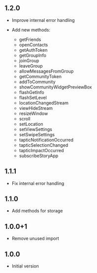 ## 1.2.0

- Improve internal error handling

- Add new methods:
    - getFriends
    - openContacts
    - getAuthToken
    - getGroupInfo
    - joinGroup
    - leaveGroup
    - allowMessagesFromGroup
    - getCommunityToken
    - addToCommunity
    - showCommunityWidgetPreviewBox
    - flashGetInfo
    - flashSetLevel
    - locationChangedStream
    - viewHideStream
    - resizeWindow
    - scroll
    - setLocation
    - setViewSettings
    - setSwipeSettings
    - tapticNotificationOccurred
    - tapticSelectionChanged
    - tapticImpactOccurred
    - subscribeStoryApp

## 1.1.1

- Fix internal error handling

## 1.1.0

- Add methods for storage

## 1.0.0+1

- Remove unused import

## 1.0.0

- Initial version